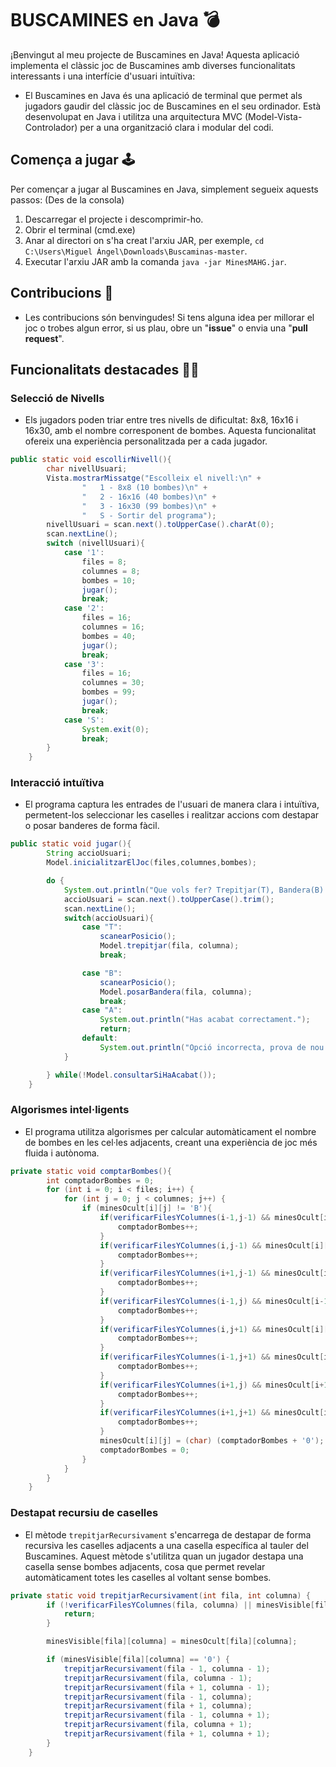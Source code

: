 # BUSCAMINES en Java 💣
¡Benvingut al meu projecte de Buscamines en Java! Aquesta aplicació implementa el clàssic joc de Buscamines amb diverses funcionalitats interessants i una interfície d'usuari intuïtiva:
- El Buscamines en Java és una aplicació de terminal que permet als jugadors gaudir del clàssic joc de Buscamines en el seu ordinador. Està desenvolupat en Java i utilitza una arquitectura MVC (Model-Vista-Controlador) per a una organització clara i modular del codi.

## Comença a jugar 🕹
Per començar a jugar al Buscamines en Java, simplement segueix aquests passos:
(Des de la consola)
1. Descarregar el projecte i descomprimir-ho.
1. Obrir el terminal (cmd.exe)
1. Anar al directori on s'ha creat l'arxiu JAR, per exemple, `cd C:\Users\Miguel Ángel\Downloads\Buscaminas-master`.
1. Executar l'arxiu JAR amb la comanda `java -jar MinesMAHG.jar`.

## Contribucions 🤗
- Les contribucions són benvingudes! Si tens alguna idea per millorar el joc o trobes algun error, si us plau, obre un "**issue**" o envia una "**pull request**".


## Funcionalitats destacades 👩‍💻
### Selecció de Nivells
- Els jugadors poden triar entre tres nivells de dificultat: 8x8, 16x16 i 16x30, amb el nombre corresponent de bombes. Aquesta funcionalitat ofereix una experiència personalitzada per a cada jugador.
```java
public static void escollirNivell(){
        char nivellUsuari;
        Vista.mostrarMissatge("Escolleix el nivell:\n" +
                "   1 - 8x8 (10 bombes)\n" +
                "   2 - 16x16 (40 bombes)\n" +
                "   3 - 16x30 (99 bombes)\n" +
                "   S - Sortir del programa");
        nivellUsuari = scan.next().toUpperCase().charAt(0);
        scan.nextLine();
        switch (nivellUsuari){
            case '1':
                files = 8;
                columnes = 8;
                bombes = 10;
                jugar();
                break;
            case '2':
                files = 16;
                columnes = 16;
                bombes = 40;
                jugar();
                break;
            case '3':
                files = 16;
                columnes = 30;
                bombes = 99;
                jugar();
                break;
            case 'S':
                System.exit(0);
                break;
        }
    }
```

### Interacció intuïtiva
- El programa captura les entrades de l'usuari de manera clara i intuïtiva, permetent-los seleccionar les caselles i realitzar accions com destapar o posar banderes de forma fàcil.
```java
public static void jugar(){
        String accioUsuari;
        Model.inicialitzarElJoc(files,columnes,bombes);

        do {
            System.out.println("Que vols fer? Trepitjar(T), Bandera(B) o Acabar(A): ");
            accioUsuari = scan.next().toUpperCase().trim();
            scan.nextLine();
            switch(accioUsuari){
                case "T":
                    scanearPosicio();
                    Model.trepitjar(fila, columna);
                    break;

                case "B":
                    scanearPosicio();
                    Model.posarBandera(fila, columna);
                    break;
                case "A":
                    System.out.println("Has acabat correctament.");
                    return;
                default:
                    System.out.println("Opció incorrecta, prova de nou.");
            }

        } while(!Model.consultarSiHaAcabat());
    }
```

### Algorismes intel·ligents
- El programa utilitza algorismes per calcular automàticament el nombre de bombes en les cel·les adjacents, creant una experiència de joc més fluida i autònoma.
```java
private static void comptarBombes(){
        int comptadorBombes = 0;
        for (int i = 0; i < files; i++) {
            for (int j = 0; j < columnes; j++) {
                if (minesOcult[i][j] != 'B'){
                    if(verificarFilesYColumnes(i-1,j-1) && minesOcult[i-1][j-1] == 'B'){
                        comptadorBombes++;
                    }
                    if(verificarFilesYColumnes(i,j-1) && minesOcult[i][j-1] == 'B'){
                        comptadorBombes++;
                    }
                    if(verificarFilesYColumnes(i+1,j-1) && minesOcult[i+1][j-1] == 'B'){
                        comptadorBombes++;
                    }
                    if(verificarFilesYColumnes(i-1,j) && minesOcult[i-1][j] == 'B'){
                        comptadorBombes++;
                    }
                    if(verificarFilesYColumnes(i,j+1) && minesOcult[i][j+1] == 'B'){
                        comptadorBombes++;
                    }
                    if(verificarFilesYColumnes(i-1,j+1) && minesOcult[i-1][j+1] == 'B'){
                        comptadorBombes++;
                    }
                    if(verificarFilesYColumnes(i+1,j) && minesOcult[i+1][j] == 'B'){
                        comptadorBombes++;
                    }
                    if(verificarFilesYColumnes(i+1,j+1) && minesOcult[i+1][j+1] == 'B'){
                        comptadorBombes++;
                    }
                    minesOcult[i][j] = (char) (comptadorBombes + '0');
                    comptadorBombes = 0;
                }
            }
        }
    }
```

### Destapat recursiu de caselles
- El mètode `trepitjarRecursivament` s'encarrega de destapar de forma recursiva les caselles adjacents a una casella específica al tauler del Buscamines. Aquest mètode s'utilitza quan un jugador destapa una casella sense bombes adjacents, cosa que permet revelar automàticament totes les caselles al voltant sense bombes.
```java
private static void trepitjarRecursivament(int fila, int columna) {
        if (!verificarFilesYColumnes(fila, columna) || minesVisible[fila][columna] != '·') {
            return;
        }

        minesVisible[fila][columna] = minesOcult[fila][columna];

        if (minesVisible[fila][columna] == '0') {
            trepitjarRecursivament(fila - 1, columna - 1);
            trepitjarRecursivament(fila, columna - 1);
            trepitjarRecursivament(fila + 1, columna - 1);
            trepitjarRecursivament(fila - 1, columna);
            trepitjarRecursivament(fila + 1, columna);
            trepitjarRecursivament(fila - 1, columna + 1);
            trepitjarRecursivament(fila, columna + 1);
            trepitjarRecursivament(fila + 1, columna + 1);
        }
    }
```
